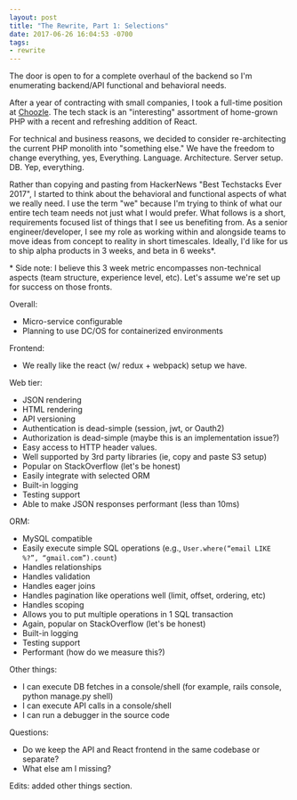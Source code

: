 ```yaml
---
layout: post
title: "The Rewrite, Part 1: Selections"
date: 2017-06-26 16:04:53 -0700
tags:
- rewrite
---
```


The door is open to for a complete overhaul of the backend so I'm enumerating
backend/API functional and behavioral needs.

<!--more-->

After a year of contracting with small companies, I took a full-time position
at [Choozle](https://choozle.com). The tech stack is an "interesting"
assortment of home-grown PHP with a recent and refreshing addition of React.


For technical and business reasons, we decided to consider re-architecting the
current PHP monolith into "something else." We have the freedom
to change everything, yes, Everything. Language. Architecture. Server setup. DB.
Yep, everything.

Rather than copying and pasting from HackerNews "Best Techstacks Ever 2017", I started
to think about the behavioral and functional aspects of what we really need. I
use the term "we" because I'm trying to think of what our entire tech team needs
not just what I would prefer. What follows is a short, requirements focused list
of things that I see us benefiting from. As a senior engineer/developer, I see my
role as working within and alongside teams to move ideas from concept to reality
in short timescales. Ideally, I'd like for us to ship alpha products in 3 weeks,
and beta in 6 weeks*.

\* Side note: I believe this 3 week metric encompasses non-technical aspects
(team structure, experience level, etc). Let's assume we're set up for success
on those fronts.

Overall:
- Micro-service configurable
- Planning to use DC/OS for containerized environments

Frontend:
- We really like the react (w/ redux + webpack) setup we have.

Web tier:
- JSON rendering
- HTML rendering
- API versioning
- Authentication is dead-simple (session, jwt, or Oauth2)
- Authorization is dead-simple (maybe this is an implementation issue?)
- Easy access to HTTP header values.
- Well supported by 3rd party libraries (ie, copy and paste S3 setup)
- Popular on StackOverflow (let's be honest)
- Easily integrate with selected ORM
- Built-in logging
- Testing support
- Able to make JSON responses performant (less than 10ms)

ORM:
- MySQL compatible
- Easily execute simple SQL operations (e.g., `User.where(“email LIKE %?”, “gmail.com”).count`)
- Handles relationships
- Handles validation
- Handles eager joins
- Handles pagination like operations well (limit, offset, ordering, etc)
- Handles scoping
- Allows you to put multiple operations in  1 SQL transaction
- Again, popular on StackOverflow (let's be honest)
- Built-in logging
- Testing support
- Performant (how do we measure this?)

Other things:
- I can execute DB fetches in a console/shell (for example, rails console, python manage.py shell)
- I can execute API calls in a console/shell
- I can run a debugger in the source code

Questions:
- Do we keep the API and React frontend in the same codebase or separate?
- What else am I missing?

Edits: added other things section.
